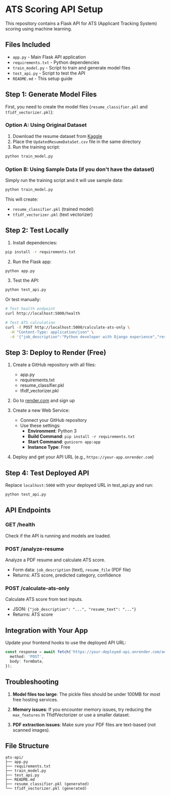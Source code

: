 # ATS Scoring API Setup

This repository contains a Flask API for ATS (Applicant Tracking System) scoring using machine learning.

## Files Included

- `app.py` - Main Flask API application
- `requirements.txt` - Python dependencies
- `train_model.py` - Script to train and generate model files
- `test_api.py` - Script to test the API
- `README.md` - This setup guide

## Step 1: Generate Model Files

First, you need to create the model files (`resume_classifier.pkl` and `tfidf_vectorizer.pkl`):

### Option A: Using Original Dataset
1. Download the resume dataset from [Kaggle](https://www.kaggle.com/datasets/gauravduttakiit/resume-dataset)
2. Place the `UpdatedResumeDataSet.csv` file in the same directory
3. Run the training script:
```bash
python train_model.py
```

### Option B: Using Sample Data (if you don't have the dataset)
Simply run the training script and it will use sample data:
```bash
python train_model.py
```

This will create:
- `resume_classifier.pkl` (trained model)
- `tfidf_vectorizer.pkl` (text vectorizer)

## Step 2: Test Locally

1. Install dependencies:
```bash
pip install -r requirements.txt
```

2. Run the Flask app:
```bash
python app.py
```

3. Test the API:
```bash
python test_api.py
```

Or test manually:
```bash
# Test health endpoint
curl http://localhost:5000/health

# Test ATS calculation
curl -X POST http://localhost:5000/calculate-ats-only \
  -H "Content-Type: application/json" \
  -d '{"job_description":"Python developer with Django experience","resume_text":"Experienced Python developer with Django and Flask"}'
```

## Step 3: Deploy to Render (Free)

1. Create a GitHub repository with all files:
   - app.py
   - requirements.txt
   - resume_classifier.pkl
   - tfidf_vectorizer.pkl

2. Go to [render.com](https://render.com) and sign up

3. Create a new Web Service:
   - Connect your GitHub repository
   - Use these settings:
     - **Environment**: Python 3
     - **Build Command**: `pip install -r requirements.txt`
     - **Start Command**: `gunicorn app:app`
     - **Instance Type**: Free

4. Deploy and get your API URL (e.g., `https://your-app.onrender.com`)

## Step 4: Test Deployed API

Replace `localhost:5000` with your deployed URL in test_api.py and run:
```bash
python test_api.py
```

## API Endpoints

### GET /health
Check if the API is running and models are loaded.

### POST /analyze-resume
Analyze a PDF resume and calculate ATS score.
- Form data: `job_description` (text), `resume_file` (PDF file)
- Returns: ATS score, predicted category, confidence

### POST /calculate-ats-only
Calculate ATS score from text inputs.
- JSON: `{"job_description": "...", "resume_text": "..."}`
- Returns: ATS score

## Integration with Your App

Update your frontend hooks to use the deployed API URL:

```typescript
const response = await fetch('https://your-deployed-api.onrender.com/analyze-resume', {
  method: 'POST',
  body: formData,
});
```

## Troubleshooting

1. **Model files too large**: The pickle files should be under 100MB for most free hosting services.

2. **Memory issues**: If you encounter memory issues, try reducing the `max_features` in TfidfVectorizer or use a smaller dataset.

3. **PDF extraction issues**: Make sure your PDF files are text-based (not scanned images).

## File Structure
```
ats-api/
├── app.py
├── requirements.txt
├── train_model.py
├── test_api.py
├── README.md
├── resume_classifier.pkl (generated)
└── tfidf_vectorizer.pkl (generated)
```

